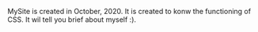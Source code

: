 MySite is created in October, 2020. It is created to konw the functioning of CSS. It wil tell you brief about myself :).
